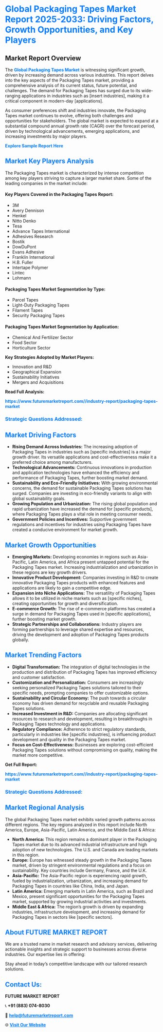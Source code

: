 <h1 style="color: #007BFF;">Global Packaging Tapes Market Report 2025-2033: Driving Factors, Growth Opportunities, and Key Players</h1>

<section id="overview">
<h2>Market Report Overview</h2>
<p>The <a href="https://www.futuremarketreport.com//industry-report/packaging-tapes-market" style="color: #007BFF; text-decoration: none;"><strong>Global Packaging Tapes Market</strong></a> is witnessing significant growth, driven by increasing demand across various industries. This report delves into the key aspects of the Packaging Tapes market, providing a comprehensive analysis of its current status, future potential, and challenges. The demand for Packaging Tapes has surged due to its wide-ranging applications in industries such as [insert industries], making it a critical component in modern-day [applications].</p>
<p>As consumer preferences shift and industries innovate, the Packaging Tapes market continues to evolve, offering both challenges and opportunities for stakeholders. The global market is expected to expand at a substantial compound annual growth rate (CAGR) over the forecast period, driven by technological advancements, emerging applications, and increasing investments by major players.</p>
</section>

<section id="overview">
<p><a href="https://www.futuremarketreport.com//request-sample/reportId=50862" style="color: #007BFF; text-decoration: none;"><strong>Explore Sample Report Here</strong></a></p>
</section>

<section id="key-players">
<h2 style="color: #007BFF;">Market Key Players Analysis</h2>
<p>The Packaging Tapes market is characterized by intense competition among key players striving to capture a larger market share. Some of the leading companies in the market include:</p>
<h4>Key Players Covered in the Packaging Tapes Report:</h4>
<ul><li>3M</li><li>Avery Dennison</li><li>Henkel</li><li>Nitto Denko</li><li>Tesa</li><li>Advance Tapes International</li><li>Adhesives Research</li><li>Bostik</li><li>DowDuPont</li><li>Evans Adhesive</li><li>Franklin International</li><li>H.B. Fuller</li><li>Intertape Polymer</li><li>Lintec</li><li>Lohmann</li></ul>
<h4>Packaging Tapes Market Segmentation by Type:</h4>
<ul><li>Parcel Tapes</li><li>Light-Duty Packaging Tapes</li><li>Filament Tapes</li><li>Security Packaging Tapes</li></ul>

<h4>Packaging Tapes Market Segmentation by Application:</h4>
<ul><li>Chemical And Fertilizer Sector</li><li>Food Sector</li><li>Horticulture Sector</li></ul>
<p><strong>Key Strategies Adopted by Market Players:</strong></p>
<ul>
<li>Innovation and R&D</li>
<li>Geographical Expansion</li>
<li>Sustainability Initiatives</li>
<li>Mergers and Acquisitions</li>
</ul>
</section>

<section>
<p><strong>Read Full Analysis: </strong></p><a href="https://www.futuremarketreport.com//industry-report/packaging-tapes-market" style="color: #007BFF; text-decoration: none;"><strong>https://www.futuremarketreport.com//industry-report/packaging-tapes-market</strong></a>
<h3 style="color: #007BFF;">Strategic Questions Addressed:</h3>
</section>

<section id="driving-factors">
<h2 style="color: #007BFF;">Market Driving Factors</h2>
<ul>
<li><strong>Rising Demand Across Industries:</strong> The increasing adoption of Packaging Tapes in industries such as [specific industries] is a major growth driver. Its versatile applications and cost-effectiveness make it a preferred choice among manufacturers.</li>
<li><strong>Technological Advancements:</strong> Continuous innovations in production and application technologies have enhanced the efficiency and performance of Packaging Tapes, further boosting market demand.</li>
<li><strong>Sustainability and Eco-Friendly Initiatives:</strong> With growing environmental concerns, the demand for sustainable Packaging Tapes solutions has surged. Companies are investing in eco-friendly variants to align with global sustainability goals.</li>
<li><strong>Growing Population and Urbanization:</strong> The rising global population and rapid urbanization have increased the demand for [specific products], where Packaging Tapes plays a vital role in meeting consumer needs.</li>
<li><strong>Government Policies and Incentives:</strong> Supportive government regulations and incentives for industries using Packaging Tapes have created a conducive environment for market growth.</li>
</ul>
</section>

<section id="growth-opportunities">
<h2 style="color: #007BFF;">Market Growth Opportunities</h2>
<ul>
<li><strong>Emerging Markets:</strong> Developing economies in regions such as Asia-Pacific, Latin America, and Africa present untapped potential for the Packaging Tapes market. Increasing industrialization and urbanization in these regions are key growth drivers.</li>
<li><strong>Innovative Product Development:</strong> Companies investing in R&D to create innovative Packaging Tapes products with enhanced features and applications are likely to gain a competitive edge.</li>
<li><strong>Expansion into Niche Applications:</strong> The versatility of Packaging Tapes allows it to be utilized in niche markets such as [specific niches], creating opportunities for growth and diversification.</li>
<li><strong>E-commerce Growth:</strong> The rise of e-commerce platforms has created a surge in demand for Packaging Tapes used in [specific applications], further boosting market growth.</li>
<li><strong>Strategic Partnerships and Collaborations:</strong> Industry players are forming partnerships to leverage shared expertise and resources, driving the development and adoption of Packaging Tapes products globally.</li>
</ul>
</section>

<section id="trending-factors">
<h2 style="color: #007BFF;">Market Trending Factors</h2>
<ul>
<li><strong>Digital Transformation:</strong> The integration of digital technologies in the production and distribution of Packaging Tapes has improved efficiency and customer satisfaction.</li>
<li><strong>Customization and Personalization:</strong> Consumers are increasingly seeking personalized Packaging Tapes solutions tailored to their specific needs, prompting companies to offer customizable options.</li>
<li><strong>Sustainability and Circular Economy:</strong> The push towards a circular economy has driven demand for recyclable and reusable Packaging Tapes solutions.</li>
<li><strong>Increased Investment in R&D:</strong> Companies are allocating significant resources to research and development, resulting in breakthroughs in Packaging Tapes technology and applications.</li>
<li><strong>Regulatory Compliance:</strong> Adherence to strict regulatory standards, particularly in industries like [specific industries], is influencing product development and quality in the Packaging Tapes market.</li>
<li><strong>Focus on Cost-Effectiveness:</strong> Businesses are exploring cost-efficient Packaging Tapes solutions without compromising on quality, making the market more competitive.</li>
</ul>
</section>

<section>
<p><strong>Get Full Report: </strong></p><a href="https://www.futuremarketreport.com//industry-report/packaging-tapes-market" style="color: #007BFF; text-decoration: none;"><strong>https://www.futuremarketreport.com//industry-report/packaging-tapes-market</strong></a>
<h3 style="color: #007BFF;">Strategic Questions Addressed:</h3>
</section>


<section id="regional-analysis">
<h2 style="color: #007BFF;">Market Regional Analysis</h2>
<p>The global Packaging Tapes market exhibits varied growth patterns across different regions. The key regions analyzed in this report include North America, Europe, Asia-Pacific, Latin America, and the Middle East & Africa:</p>
<ul>
<li><strong>North America:</strong> This region remains a dominant player in the Packaging Tapes market due to its advanced industrial infrastructure and high adoption of new technologies. The U.S. and Canada are leading markets in this region.</li>
<li><strong>Europe:</strong> Europe has witnessed steady growth in the Packaging Tapes market, driven by stringent environmental regulations and a focus on sustainability. Key countries include Germany, France, and the U.K.</li>
<li><strong>Asia-Pacific:</strong> The Asia-Pacific region is experiencing rapid growth, fueled by industrialization, urbanization, and increasing demand for Packaging Tapes in countries like China, India, and Japan.</li>
<li><strong>Latin America:</strong> Emerging markets in Latin America, such as Brazil and Mexico, present significant opportunities for the Packaging Tapes market, supported by growing industrial activities and investments.</li>
<li><strong>Middle East & Africa:</strong> The region’s growth is driven by expanding industries, infrastructure development, and increasing demand for Packaging Tapes in sectors like [specific sectors].</li>
</ul>
</section>

<footer>
<h2 style="color: #007BFF;">About FUTURE MARKET REPORT</h2>
<p>We are a trusted name in market research and advisory services, delivering actionable insights and strategic support to businesses across diverse industries. Our expertise lies in offering:</p>

<p>Stay ahead in today’s competitive landscape with our tailored research solutions.</p>

<h2 style="color: #007BFF;">Contact Us:</h2>
<p><strong>FUTURE MARKET REPORT</strong></p>
<p>📞 <strong>+91 (883) 074-8030</strong></p>
<p>📧 <strong><a href="mailto:help@futuremarketreport.com" style="color: #007BFF;">help@futuremarketreport.com</a></strong></p>
<p>🌐 <strong><a href="https://www.futuremarketreport.com/" style="color: #007BFF;">Visit Our Website</a></strong></p>
</footer>
